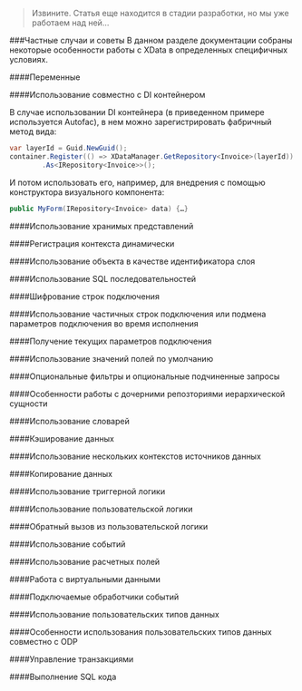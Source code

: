 >Извините. Статья еще находится в стадии разработки, но мы уже работаем над ней...

###Частные случаи и советы
В данном разделе документации собраны некоторые особенности работы с XData в определенных специфичных условиях.

####Переменные

####Использование совместно с DI контейнером

В случае использовании DI контейнера (в приведенном примере используется Autofac), в нем можно зарегистрировать фабричный метод вида:
```csharp
var layerId = Guid.NewGuid();
container.Register(() => XDataManager.GetRepository<Invoice>(layerId))
        .As<IRepository<Invoice>>();
```
И потом использовать его, например, для внедрения с помощью конструктора визуального компонента:
```csharp
public MyForm(IRepository<Invoice> data) {…}
```
####Использование хранимых представлений

####Регистрация контекста динамически

####Использование объекта в качестве идентификатора слоя

####Использование SQL последовательностей

####Шифрование строк подключения

####Использование частичных строк подключения или подмена параметров подключения во время исполнения

####Получение текущих параметров подключения

####Использование значений полей по умолчанию

####Опциональные фильтры и опциональные подчиненные запросы

####Особенности работы с дочерними репозториями иерархической сущности

####Использование словарей

####Кэширование данных

####Использование нескольких контекстов источников данных

####Копирование данных

####Использование триггерной логики

####Использование пользовательской логики

####Обратный вызов из пользовательской логики

####Использование событий

####Использование расчетных полей

####Работа с виртуальными данными

####Подключаемые обработчики событий

####Использование пользовательских типов данных

####Особенности использования пользовательских типов данных совместно с ODP

####Управление транзакциями

####Выполнение SQL кода
